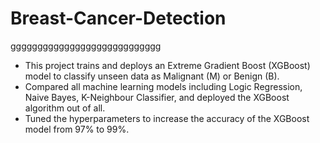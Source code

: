 # Breast-Cancer-Detection

gggggggggggggggggggggggggggg
- This project trains and deploys an Extreme Gradient Boost (XGBoost) model to classify unseen data as Malignant (M) or Benign (B).  
- Compared all machine learning models including Logic Regression, Naive Bayes, K-Neighbour Classifier, and deployed the XGBoost algorithm out of all.
- Tuned the hyperparameters to increase the accuracy of the XGBoost model from 97% to 99%.

